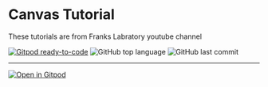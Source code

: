 # Canvas Tutorial

These tutorials are from Franks Labratory youtube channel

[![Gitpod ready-to-code](https://img.shields.io/badge/Gitpod-ready--to--code-blue?logo=gitpod)](https://gitpod.io/#https://github.com/djsnipa1/canvas-tutorial)
![GitHub top language](https://img.shields.io/github/languages/top/djsnipa1/canvas-tutorial)
![GitHub last commit](https://img.shields.io/github/last-commit/djsnipa1/canvas-tutorial)

---

[![Open in Gitpod](https://gitpod.io/button/open-in-gitpod.svg)](https://gitpod.io/#https://github.com/djsnipa1/canvas-tutorial)
